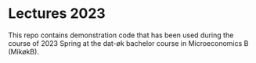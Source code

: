 # Lectures 2023

This repo contains demonstration code that has been used during the course of 2023 Spring at the dat-øk bachelor course in Microeconomics B (MikøkB). 

